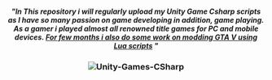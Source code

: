<h5 align="center">
  <b>"In This repository i will regularly upload my Unity Game Csharp scripts as I have so many passion on game developing in addition, game playing. As a gamer i played almost all renowned title games for PC and mobile devices. </b>
  <em><u>For few months i also do some work on modding GTA V using Lua scripts</u></em>
  <b>"</b>
</h5>



<h3 align="center">
  <img src="https://github.com/ShopnilIsCoding/Unity-Games-CSharp/assets/122216988/f7a58196-650f-45c0-9a53-f934940fb19b" alt="Unity-Games-CSharp">
</h3>

